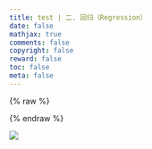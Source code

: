 ```yaml
---
title: test | 二. 回归（Regression）　       
date: false
mathjax: true
comments: false
copyright: false
reward: false
toc: false
meta: false
---
```


{% raw %}
<style>
h1.MDQxMm.ng-tns-c1-1.ng-star-inserted{  
    display: none;
       }  
       
p.MmQ4Zj.NzBlYj {
    display: none;
    }  
           
div.NjVjMD.ng-tns-c1-1.ng-star-inserted {  
    display: none;
       }  
       
div.article-img{
    box-shadow: 0px 2px 15px 2px #888888;
}

div.N2JlND.ng-trigger.ng-trigger-rotateVertical{
    display: none;
    }  
 
.ZDg0Nz{
background-color: #f3f6f7;
} 
 
</style>
{% endraw %}


![](http://cdn.1ouo1.com/0g1oc.gif)



